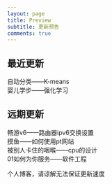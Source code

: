 ```yaml
---
layout: page
title: Preview
subtitle: 更新预告
comments: true
---
```


## 最近更新

自动分类——K-means  
婴儿学步——强化学习  

## 远期更新

畅游v6——路由器ipv6交换设置  
摸鱼——如何使用pt网站  
被别人卡住的咽喉——cpu的设计  
01如何为你服务——软件工程  
  
个人博客，请谅解无法保证更新速度  
